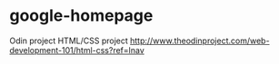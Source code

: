# google-homepage
Odin project HTML/CSS project
http://www.theodinproject.com/web-development-101/html-css?ref=lnav